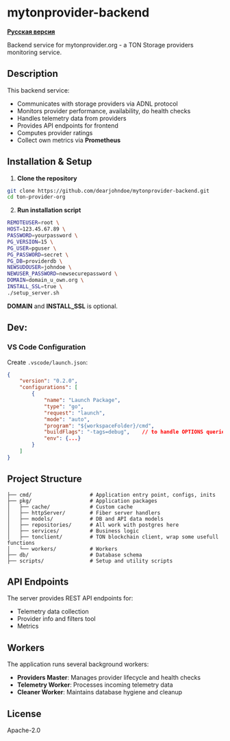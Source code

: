 # mytonprovider-backend

**[Русская версия](README.ru.md)**

Backend service for mytonprovider.org - a TON Storage providers monitoring service.

## Description

This backend service:
- Communicates with storage providers via ADNL protocol
- Monitors provider performance, availability, do health checks
- Handles telemetry data from providers
- Provides API endpoints for frontend
- Computes provider ratings
- Collect own metrics via **Prometheus**

## Installation & Setup

1. **Clone the repository**
```bash
git clone https://github.com/dearjohndoe/mytonprovider-backend.git
cd ton-provider-org
```

2. **Run installation script**
```bash
REMOTEUSER=root \
HOST=123.45.67.89 \
PASSWORD=yourpassword \
PG_VERSION=15 \
PG_USER=pguser \
PG_PASSWORD=secret \
PG_DB=providerdb \
NEWSUDOUSER=johndoe \
NEWUSER_PASSWORD=newsecurepassword \
DOMAIN=domain_u_own.org \
INSTALL_SSL=true \
./setup_server.sh
```

**DOMAIN** and **INSTALL_SSL** is optional.

## Dev:
### VS Code Configuration
Create `.vscode/launch.json`:
```json
{
    "version": "0.2.0",
    "configurations": [
        {
            "name": "Launch Package",
            "type": "go",
            "request": "launch",
            "mode": "auto",
            "program": "${workspaceFolder}/cmd",
            "buildFlags": "-tags=debug",    // to handle OPTIONS queries without nginx when dev
            "env": {...}
        }
    ]
}
```

## Project Structure

```
├── cmd/                   # Application entry point, configs, inits
├── pkg/                   # Application packages
│   ├── cache/             # Custom cache
│   ├── httpServer/        # Fiber server handlers
│   ├── models/            # DB and API data models
│   ├── repositories/      # All work with postgres here
│   ├── services/          # Business logic
│   ├── tonclient/         # TON blockchain client, wrap some usefull functions
│   └── workers/           # Workers
├── db/                    # Database schema
├── scripts/               # Setup and utility scripts
```

## API Endpoints

The server provides REST API endpoints for:
- Telemetry data collection
- Provider info and filters tool
- Metrics

## Workers

The application runs several background workers:
- **Providers Master**: Manages provider lifecycle and health checks
- **Telemetry Worker**: Processes incoming telemetry data
- **Cleaner Worker**: Maintains database hygiene and cleanup

## License
 
Apache-2.0
